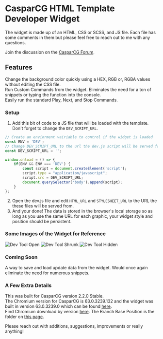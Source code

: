 # CasparCG HTML Template Developer Widget

The widget is made up of an HTML, CSS or SCSS, and JS file. Each file has some comments in them but please feel free to reach out to me with any questions.</br>

Join the discussion on the [CasparCG Forum](https://casparcgforum.org/).

## Features
Change the background color quickly using a HEX, RGB or, RGBA values without editing the CSS file.</br>
Run Custom Commands from the widget. Eliminates the need for a ton of snippets or typing the function into the console.</br>
Easily run the standard Play, Next, and Stop Commands.

### Setup
1. Add this bit of code to a JS file that will be loaded with the template. Don't forget to  change the `DEV_SCRIPT_URL`. 

```js
// Create an enviorment vairiable to control if the widget is loaded
const ENV = 'DEV';
// Change DEV_SCRIPT_URL to the url the dev.js script will be served from 
const DEV_SCRIPT_URL = '';

window.onload = () => {
    if(ENV && ENV === 'DEV') {
        const script = document.createElement('script');
        script.type = "application/javascript";
        script.src = DEV_SCRIPT_URL;
        document.querySelector('body').append(script);
    }
};
```

2. Open the dev.js file and edit `HTML_URL` and `STYLESHEET_URL` to the URL the these files will be served from.
3. And your done! The data is stored in the browser's local storage so as long as you use the same URL for each graphic, your widget style and position should be persistent. 

### Some Images of the Widget for Reference

![Dev Tool Open](https://lh3.google.com/u/0/d/1lyPuaPwQnvj70QpCcf794DW7TyI3_ZdX=w1920-h937-iv1)
![Dev Tool Shrunk](https://lh3.google.com/u/0/d/1M14a8c6cEwypb5Uf-YWSE0UdB2NHrDtU=w1920-h937-iv1)
![Dev Tool Hidden](https://lh3.google.com/u/0/d/13uaK_ZGD76Ie6FeQoJxTBgX8YMretg0D=w1920-h937-iv1)

### Coming Soon
A way to save and load update data from the widget. Would once again eliminate the need for numerous snippets.</br>

### A Few Extra Details
This was built for CasparCG version 2.2.0 Stable. </br>
The Chromium version for CasparCG is 63.0.3239.132 and the widget was built in version 63.0.3239.0 which can be found [here](https://commondatastorage.googleapis.com/chromium-browser-snapshots/index.html?prefix=Win_x64/508578/).</br>
Find Chromium download by version [here](https://omahaproxy.appspot.com/). The Branch Base Position is the folder on [this page](https://commondatastorage.googleapis.com/chromium-browser-snapshots/index.html?prefix=Win_x64/).

Please reach out with additions, suggestions, improvements or really anything! 